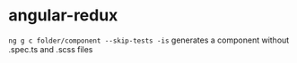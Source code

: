 # angular-redux

`ng g c folder/component --skip-tests -is`
generates a component without .spec.ts and .scss files